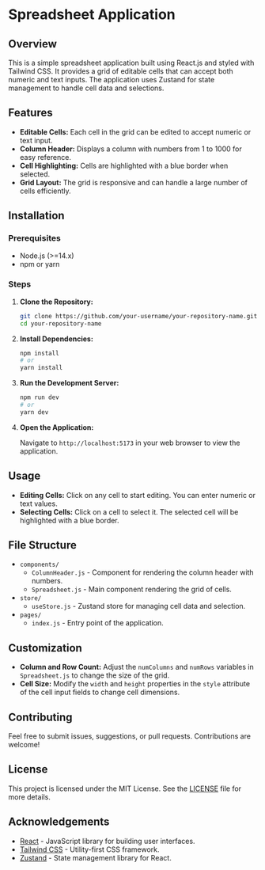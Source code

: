 # Spreadsheet Application

## Overview

This is a simple spreadsheet application built using React.js and styled with Tailwind CSS. It provides a grid of editable cells that can accept both numeric and text inputs. The application uses Zustand for state management to handle cell data and selections.

## Features

- **Editable Cells:** Each cell in the grid can be edited to accept numeric or text input.
- **Column Header:** Displays a column with numbers from 1 to 1000 for easy reference.
- **Cell Highlighting:** Cells are highlighted with a blue border when selected.
- **Grid Layout:** The grid is responsive and can handle a large number of cells efficiently.

## Installation

### Prerequisites

- Node.js (>=14.x)
- npm or yarn

### Steps

1. **Clone the Repository:**

    ```bash
    git clone https://github.com/your-username/your-repository-name.git
    cd your-repository-name
    ```

2. **Install Dependencies:**

    ```bash
    npm install
    # or
    yarn install
    ```

3. **Run the Development Server:**

    ```bash
    npm run dev
    # or
    yarn dev
    ```

4. **Open the Application:**

    Navigate to `http://localhost:5173` in your web browser to view the application.

## Usage

- **Editing Cells:** Click on any cell to start editing. You can enter numeric or text values.
- **Selecting Cells:** Click on a cell to select it. The selected cell will be highlighted with a blue border.

## File Structure

- `components/`
  - `ColumnHeader.js` - Component for rendering the column header with numbers.
  - `Spreadsheet.js` - Main component rendering the grid of cells.
- `store/`
  - `useStore.js` - Zustand store for managing cell data and selection.
- `pages/`
  - `index.js` - Entry point of the application.

## Customization

- **Column and Row Count:** Adjust the `numColumns` and `numRows` variables in `Spreadsheet.js` to change the size of the grid.
- **Cell Size:** Modify the `width` and `height` properties in the `style` attribute of the cell input fields to change cell dimensions.

## Contributing

Feel free to submit issues, suggestions, or pull requests. Contributions are welcome!

## License

This project is licensed under the MIT License. See the [LICENSE](LICENSE) file for more details.

## Acknowledgements

- [React](https://reactjs.org/) - JavaScript library for building user interfaces.
- [Tailwind CSS](https://tailwindcss.com/) - Utility-first CSS framework.
- [Zustand](https://github.com/pmndrs/zustand) - State management library for React.
